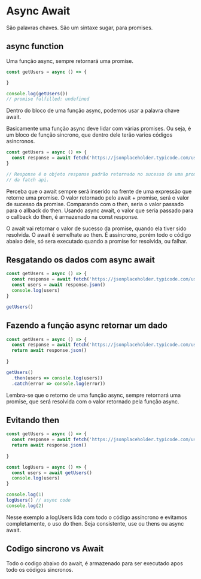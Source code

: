 # Async Await

São palavras chaves.
São um sintaxe sugar, para promises.

## async function

Uma função async, sempre retornará uma promise.

```js
const getUsers = async () => {

}

console.log(getUsers())
// promise fulfilled: undefined
```

Dentro do bloco de uma função async, podemos usar a palavra chave await.

Basicamente uma função async deve lidar com várias promises.
Ou seja, é um bloco de função sincrono, que dentro dele terão varios
códigos asincronos.

```js
const getUsers = async () => {
  const response = await fetch('https://jsonplaceholder.typicode.com/users')
}

// Response é o objeto response padrão retornado no sucesso de uma promise vinda
// da fatch api.
```

Perceba que o await sempre será inserido na frente de uma expressão
que retorne uma promise. O valor retornado pelo await + promise, será o valor
de sucesso da promise. Comparando com o then, seria o valor passado para o allback do then.
Usando async await, o valor que seria passado para o callback do then, é
armazenado na const response.

O await vai retornar o valor de sucesso da promise, quando ela tiver sido resolvida.
O await é semelhate ao then. É assíncrono, porém todo o código abaixo dele, só sera
executado quando a promise for resolvida, ou falhar.

## Resgatando os dados com async await 

```js
const getUsers = async () => {
  const response = await fetch('https://jsonplaceholder.typicode.com/users')
  const users = await response.json()
  console.log(users)
}

getUsers()
```

## Fazendo a função async retornar um dado

```js
const getUsers = async () => {
  const response = await fetch('https://jsonplaceholder.typicode.com/users')
  return await response.json()
  
}

getUsers()
  .then(users => console.log(users))
  .catch(error => console.log(error))
```

Lembra-se que o retorno de uma função async, sempre retornará uma promise,
que será resolvida com o valor retornado pela função async.

## Evitando then

```js
const getUsers = async () => {
  const response = await fetch('https://jsonplaceholder.typicode.com/users')
  return await response.json()
  
}

const logUsers = async () => {
  const users = await getUsers()
  console.log(users)
}

console.log(1)
logUsers() // async code
console.log(2)

```

Nesse exemplo a logUsers lida com todo o código assíncrono e evitamos completamente,
o uso do then. Seja consistente, use ou thens ou async await.

## Codigo sincrono vs Await

Todo o codigo abaixo do await, é armazenado para ser executado apos todo os
códigos sincronos.